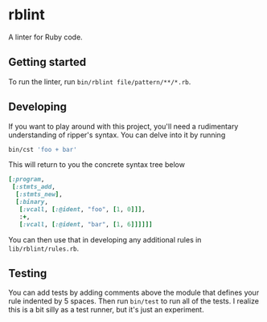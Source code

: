 # rblint

A linter for Ruby code.

## Getting started

To run the linter, run `bin/rblint file/pattern/**/*.rb`.

## Developing

If you want to play around with this project, you'll need a rudimentary understanding of ripper's syntax. You can delve into it by running

```bash
bin/cst 'foo + bar'
```

This will return to you the concrete syntax tree below

```ruby
[:program,
 [:stmts_add,
  [:stmts_new],
  [:binary,
   [:vcall, [:@ident, "foo", [1, 0]]],
   :+,
   [:vcall, [:@ident, "bar", [1, 6]]]]]]
```

You can then use that in developing any additional rules in `lib/rblint/rules.rb`.

## Testing

You can add tests by adding comments above the module that defines your rule indented by 5 spaces. Then run `bin/test` to run all of the tests. I realize this is a bit silly as a test runner, but it's just an experiment.

